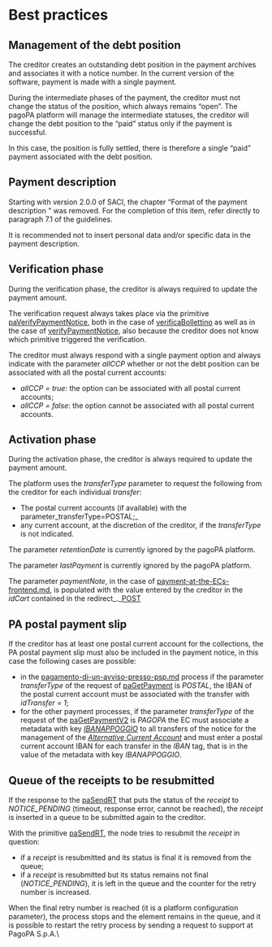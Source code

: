 # Best practices

## Management of the debt position <a href="#title-text" id="title-text"></a>

The creditor creates an outstanding debt position in the payment archives and associates it with a notice number. In the current version of the software, payment is made with a single payment. 

During the intermediate phases of the payment, the creditor must not change the status of the position, which always remains “open”. The pagoPA platform will manage the intermediate statuses, the creditor will change the debt position to the “paid” status only if the payment is successful.

In this case, the position is fully settled, there is therefore a single “paid” payment associated with the debt position.

## Payment description <a href="#title-text" id="title-text"></a>

Starting with version 2.0.0 of SACI, the chapter “Format of the payment description “ was removed. For the completion of this item, refer directly to paragraph 7.1 of the guidelines.

It is recommended not to insert personal data and/or specific data in the payment description.

## Verification phase <a href="#title-text" id="title-text"></a>

During the verification phase, the creditor is always required to update the payment amount.

The verification request always takes place via the primitive [paVerifyPaymentNotice](../../appendices/primitive.md#paverifypaymentnotice), both in the case of [verificaBollettino](../../appendices/primitive.md#verificabollettino) as well as in the case of [verifyPaymentNotice](../../appendices/primitive.md#verifypaymentnotice), also because the creditor does not know which primitive triggered the verification.

The creditor must always respond with a single payment option and always indicate with the parameter _allCCP_ whether or not the debt position can be associated with all the postal current accounts:

* _allCCP = true_: the option can be associated with all postal current accounts;
* _allCCP = false_: the option cannot be associated with all postal current accounts.

## Activation phase

During the activation phase, the creditor is always required to update the payment amount.

The platform uses the _transferType_ parameter to request the following from the creditor for each individual _transfer_:

* The postal current accounts (if available) with the parameter_transferType=POSTAL;_
* any current account, at the discretion of the creditor, if the _transferType_ is not indicated.

The parameter _retentionDate_ is currently ignored by the pagoPA platform.

The parameter _lastPayment_ is currently ignored by the pagoPA platform.

The parameter _paymentNote_, in the case of [payment-at-the-ECs-frontend.md](../../use-cases/payment-at-the-ECs-frontend.md "mention"), is populated with the value entered by the creditor in the _idCart_ contained in the redirect\_.\_[POST](../../appendices/primitive.md#ec-checkout-api)

## PA postal payment slip

If the creditor has at least one postal current account for the collections, the PA postal payment slip must also be included in the payment notice, in this case the following cases are possible:

* in the [pagamento-di-un-avviso-presso-psp.md](../../use-cases/pagamento-di-un-avviso-presso-psp.md "mention") process if the parameter _transferType_ of the request of [paGetPayment](../../appendices/primitive.md#pagetpayment) is _POSTAL_, the IBAN of the postal current account must be associated with the transfer with _idTransfer = 1_;
* for the other payment processes, if the parameter _transferType_ of the request of the [paGetPaymentV2](../../appendices/primitive.md#pagetpayment-versione-2) is _PAGOPA_ the EC must associate a metadata with key [_IBANAPPOGGIO_](https://app.gitbook.com/s/u6YdY319vyFX9MIvnKBa/conto-corrente-alternativo) to all transfers of the notice for the management of the [_Alternative Current Account_](https://app.gitbook.com/s/u6YdY319vyFX9MIvnKBa/conto-corrente-alternativo) and must enter a postal current account IBAN for each transfer in the _IBAN_ tag, that is in the value of the metadata with key _IBANAPPOGGIO_.

## Queue of the receipts to be resubmitted <a href="#title-text" id="title-text"></a>

If the response to the [paSendRT](../../appendices/primitive.md#pasendrt) that puts the status of the _receipt_ to _NOTICE\_PENDING_ (timeout, response error, cannot be reached), the _receipt_ is inserted in a queue to be submitted again to the creditor.

With the primitive [paSendRT](../../appendices/primitive.md#pasendrt), the node tries to resubmit the _receipt_ in question:

* if a _receipt_ is resubmitted and its status is final it is removed from the queue;
* if a _receipt_ is resubmitted but its status remains not final (_NOTICE\_PENDING_), it is left in the queue and the counter for the retry number is increased.

When the final retry number is reached (it is a platform configuration parameter), the process stops and the element remains in the queue, and it is possible to restart the retry process by sending a request to support at PagoPA S.p.A.\\
